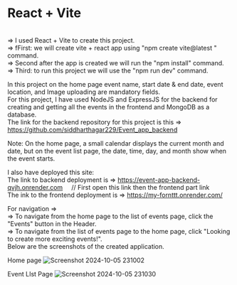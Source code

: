 # React + Vite
<br>
=> I used React + Vite to create this project.
<br>
=> fFirst:   we will create vite + react app using "npm create vite@latest <project_name>"  command.
  <br>
=> Second after the app is created we will run the "npm install" command.
    <br>
=> Third: to run this project we will use the "npm run dev" command.
  <br>

In this project on the home page event name, start date & end date, event location, and Image uploading are mandatory fields.
  <br>
For this project, I have used NodeJS and ExpressJS for the backend for creating and getting all the events in the frontend and MongoDB as a database.
  <br>
The link for the backend repository for this project is this =>   https://github.com/siddharthagar229/Event_app_backend
  <br>



  Note: On the home page, a small calendar displays the current month and date, but on the event list page, the date, time, day, and month show when the event starts.
  <br>

I also have deployed this site:
<br>
The link to backend deployment is =>   https://event-app-backend-qvjh.onrender.com                   &nbsp; &nbsp; // First open this link then the frontend part link
<br>
The ink to the frontend deployment is =>   https://my-fornttt.onrender.com/
<br>

For navigation =>
<br>
=> To navigate from the home page to the list of events page, click the "Events" button in the Header.
<br>
=> To navigate from the list of events page to the home page, click "Looking to create more exciting events!".
<br>
Below are the screenshots of the created application.
<br>
  
Home page
![Screenshot 2024-10-05 231002](https://github.com/user-attachments/assets/2732e22d-a639-47d4-85cf-2c7d9c783413)



Event LIst Page
![Screenshot 2024-10-05 231030](https://github.com/user-attachments/assets/df33a7be-bc6a-452a-ade5-01c5e56af194)

